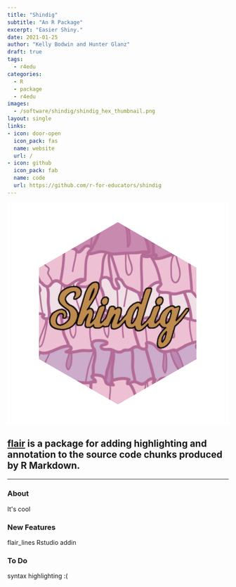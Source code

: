 ```yaml
---
title: "Shindig"
subtitle: "An R Package"
excerpt: "Easier Shiny."
date: 2021-01-25
author: "Kelly Bodwin and Hunter Glanz"
draft: true
tags:
  - r4edu
categories:
  - R
  - package
  - r4edu
images:
  - /software/shindig/shindig_hex_thumbnail.png
layout: single
links:
- icon: door-open
  icon_pack: fas
  name: website
  url: /
- icon: github
  icon_pack: fab
  name: code
  url: https://github.com/r-for-educators/shindig
---
```


![shindig hex](shindig_hex_thumbnail.png)

## [flair](https://github.com/r-for-educators/flair) is a package for adding highlighting and annotation to the source code chunks produced by R Markdown.

---

### About

It's cool

### New Features

flair_lines
Rstudio addin

### To Do

syntax highlighting :(